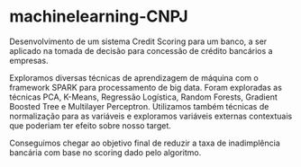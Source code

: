 # machinelearning-CNPJ

Desenvolvimento de um sistema Credit Scoring para um banco, a ser aplicado na tomada de decisão para concessão de crédito bancários a empresas. 

Exploramos diversas técnicas de aprendizagem de máquina com o framework SPARK para processamento de big data. Foram exploradas as técnicas PCA, K-Means, Regressão Logística, Random Forests, Gradient Boosted Tree e Multilayer Perceptron. Utilizamos também técnicas de normalização para as variáveis e exploramos variáveis externas contextuais que poderiam ter efeito sobre nosso target.

Conseguimos chegar ao objetivo final de reduzir a taxa de inadimplência bancária com base no scoring dado pelo algoritmo.
